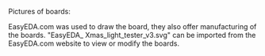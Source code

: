 Pictures of boards:

EasyEDA.com was used to draw the board, they also offer manufacturing of the boards. "EasyEDA_ Xmas_light_tester_v3.svg" can be imported from the EasyEDA.com website to view or modify the boards.
